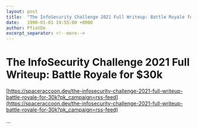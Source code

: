 ```yaml
---
layout: post
title:  "The InfoSecurity Challenge 2021 Full Writeup: Battle Royale for $30k"
date:   1990-01-01 19:55:00 +0000
author: PfiatDe
excerpt_separator: <!--more-->
---
```


# The InfoSecurity Challenge 2021 Full Writeup: Battle Royale for $30k
[https://spaceraccoon.dev/the-infosecurity-challenge-2021-full-writeup-battle-royale-for-30k?pk_campaign=rss-feed](https://spaceraccoon.dev/the-infosecurity-challenge-2021-full-writeup-battle-royale-for-30k?pk_campaign=rss-feed)

...
<!--more-->
